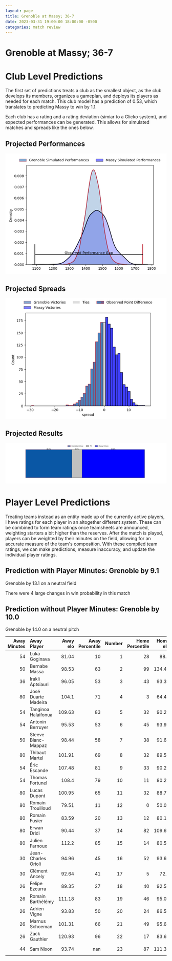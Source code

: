 ```yaml
---  
layout: page  
title: Grenoble at Massy; 36-7  
date: 2023-03-31 19:00:00 18:00:00 -0500  
categories: match review  
---
```

# Grenoble at Massy; 36-7

# Club Level Predictions


The first set of predictions treats a club as the smallest object, as the club develops its members, organizes a gameplan, and deploys its players as needed for each match. This club model has a prediction of 0.53, which translates to predicting Massy to win by 1.1.

Each club has a rating and a rating deviation (simiar to a Glicko system), and expected performances can be generated. This allows for simulated matches and spreads like the ones below.
## Projected Performances


![Projected Performances](plots/performances_2023-03-31-Massy-Grenoble.png)
## Projected Spreads


![Projected Spreads](plots/spreads_2023-03-31-Massy-Grenoble.png)
## Projected Results


![Projected Results](plots/resultbar_2023-03-31-Massy-Grenoble.png)
# Player Level Predictions


Treating teams instead as an entity made up of the currently active players, I have ratings for each player in an altogether different system. These can be combined to form team ratings once teamsheets are announced, weighting starters a bit higher than the reserves. After the match is played, players can be weighted by their minutes on the field, allowing for an accurate measure of the team's composition. With these compiled team ratings, we can make predictions, measure inaccuracy, and update the individual player ratings.
## Prediction with Player Minutes: Grenoble by 9.1


Grenoble by 13.1 on a neutral field

There were 4 large changes in win probability in this match
## Prediction without Player Minutes: Grenoble by 10.0


Grenoble by 14.0 on a neutral pitch



|   Away Minutes | Away Player         |   Away elo |   Away Percentile |   Number |   Home Percentile |   Home elo | Home Player           |   Home Minutes |
|---------------:|:--------------------|-----------:|------------------:|---------:|------------------:|-----------:|:----------------------|---------------:|
|             54 | Luka Goginava       |      81.04 |                10 |        1 |                28 |      88.6  | Fernandez Correa      |             50 |
|             50 | Bernabe Massa       |      98.53 |                63 |        2 |                99 |     134.42 | Pierre Trassoudaine   |             46 |
|             36 | Irakli Aptsiauri    |      96.05 |                53 |        3 |                43 |      93.31 | Tijde Visser          |             50 |
|             80 | José Duarte Madeira |     104.1  |                71 |        4 |                 3 |      64.48 | Andrew Chauveau       |             46 |
|             54 | Tanginoa Halaifonua |     109.63 |                83 |        5 |                32 |      90.28 | Marco Fuser           |             80 |
|             54 | Antonin Berruyer    |      95.53 |                53 |        6 |                45 |      93.92 | Jean Maurice Decubber |             52 |
|             50 | Steeve Blanc-Mappaz |      98.44 |                58 |        7 |                38 |      91.68 | Abongile Nonkontwana  |             80 |
|             80 | Thibaut Martel      |     101.91 |                69 |        8 |                32 |      89.53 | Samuel Nollet         |             80 |
|             54 | Éric Escande        |     107.48 |                81 |        9 |                33 |      90.28 | Gaëtan Pichon         |             54 |
|             54 | Thomas Fortunel     |     108.4  |                79 |       10 |                11 |      80.27 | Massimo Ortolan       |             80 |
|             80 | Lucas Dupont        |     100.95 |                65 |       11 |                32 |      88.75 | Thomas Rozière        |             80 |
|             80 | Romain Trouilloud   |      79.51 |                11 |       12 |                 0 |      50.01 | Mathieu Guillomot     |             50 |
|             80 | Romain Fusier       |      83.59 |                20 |       13 |                12 |      80.12 | Victorien Jacomme     |             80 |
|             80 | Erwan Dridi         |      90.44 |                37 |       14 |                82 |     109.66 | Alex Preira           |             80 |
|             80 | Julien Farnoux      |     112.2  |                85 |       15 |                14 |      80.58 | Juan Kotze            |             50 |
|             30 | Jean-Charles Orioli |      94.96 |                45 |       16 |                52 |      93.64 | Randy Grelleaud       |             34 |
|             30 | Clément Ancely      |      92.64 |                41 |       17 |                 5 |      72.3  | Louis Bruinsma        |             34 |
|             26 | Felipe Ezcurra      |      89.35 |                27 |       18 |                40 |      92.55 | Alexandre Candel      |             30 |
|             26 | Romain Barthélémy   |     111.18 |                83 |       19 |                46 |      95.01 | Arthur Seigneuret     |             30 |
|             26 | Adrien Vigne        |      93.83 |                50 |       20 |                24 |      86.57 | Guiterembi Vickos     |             30 |
|             26 | Marnus Schoeman     |     101.31 |                66 |       21 |                49 |      95.63 | Martin Carré          |             30 |
|             26 | Zack Gauthier       |     120.93 |                96 |       22 |                17 |      83.66 | Andy Timo             |             28 |
|             44 | Sam Nixon           |      93.74 |               nan |       23 |                87 |     111.37 | Benjamin Prier        |             26 |

